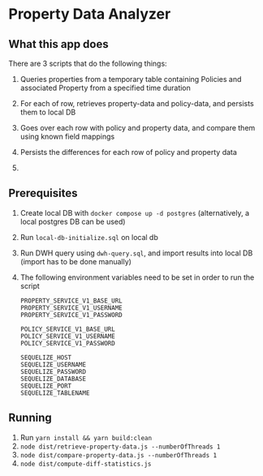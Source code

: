 # Property Data Analyzer

## What this app does

There are 3 scripts that do the following things:

1. Queries properties from a temporary table containing Policies and associated Property from a specified time duration

2. For each of row, retrieves property-data and policy-data, and persists them to local DB

3. Goes over each row with policy and property data, and compare them using known field mappings

4. Persists the differences for each row of policy and property data

5. 


## Prerequisites

1. Create local DB with `docker compose up -d postgres` (alternatively, a local postgres DB can be used)

2. Run `local-db-initialize.sql` on local db

3. Run DWH query using `dwh-query.sql`, and import results into local DB (import has to be done manually)

4. The following environment variables need to be set in order to run the script
    ```shell
    PROPERTY_SERVICE_V1_BASE_URL
    PROPERTY_SERVICE_V1_USERNAME
    PROPERTY_SERVICE_V1_PASSWORD
    
    POLICY_SERVICE_V1_BASE_URL
    POLICY_SERVICE_V1_USERNAME
    POLICY_SERVICE_V1_PASSWORD
      
    SEQUELIZE_HOST
    SEQUELIZE_USERNAME
    SEQUELIZE_PASSWORD
    SEQUELIZE_DATABASE
    SEQUELIZE_PORT
    SEQUELIZE_TABLENAME
    ```

## Running

1. Run `yarn install && yarn build:clean`
2. `node dist/retrieve-property-data.js --numberOfThreads 1`
3. `node dist/compare-property-data.js --numberOfThreads 1`
4. `node dist/compute-diff-statistics.js`
